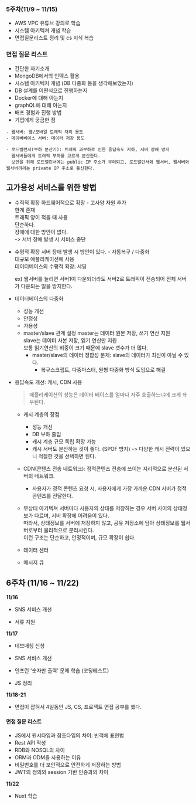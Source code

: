 ### 5주차(11/9 ~ 11/15)

- AWS VPC 유튜브 강의로 학습
- 시스템 아키텍쳐 개념 학습
- 면접질문리스트 정리 및 cs 지식 복습

### 면접 질문 리스트

- 간단한 자기소개
- MongoDB에서의 인덱스 활용
- 시스템 아키텍처 개념 (DB 다중화 등을 생각해보았는지)
- DB 설계를 어떤식으로 진행하는지
- Docker에 대해 아는지
- graphQL에 대해 아는지
- 배포 경험과 진행 방법
- 기업에게 궁금한 점

```
- 웹서버: 웹/모바일 트래픽 처리 용도
- 데이버베이스 서버: 데이터 저장 용도

- 로드밸런서(부하 분산기): 트래픽 과부하로 인한 응답속도 저하, 서버 장애 방지
  웹서버들에게 트래픽 부하를 고르게 분산한다.
  보안을 위해 로드밸런서에는 public IP 주소가 부여되고, 로드밸런서와 웹서버, 웹서버와 웹서버끼리는 private IP 주소로 통신한다.
```

## 고가용성 서비스를 위한 방법

- 수직적 확장
  하드웨어적으로 확장 - 고사양 자원 추가<br>
  한계 존재<br>
  트래픽 양이 적을 때 사용<br>
  단순하다.<br>
  장애에 대한 방안이 없다.<br>
  -> 서버 장애 발생 시 서비스 중단<br>

- 수평적 확장
  서버 장애 발생 시 방안이 있다. - 자동복구 / 다중화<br>
  대규모 애플리케이션에 사용 <br>
  데이터베이스의 수평적 확장: 샤딩<br>

  ex) 웹서버를 늘리면 서버1이 다운되더라도 서버2로 트래픽이 전송되어 전체 서버가 다운되는 일을 방지한다.

- 데이터베이스의 다중화

  - 성능 개선
  - 안정성
  - 가용성
  - master/slave 관계 설정
    master는 데이터 원본 저장, 쓰기 연산 지원<br>
    slave는 데이터 사본 저장, 읽기 연산만 지원<br>
    보통 읽기연산의 비중이 크기 때문에 slave 갯수가 더 많다.<br>
    - master/slave의 데이터 정합성 문제: slave의 데이터가 최신이 아닐 수 있다.
      - 복구스크립트, 다중마스터, 원형 다중화 방식 도입으로 해결

- 응답속도 개선: 캐시, CDN 사용

  > 애플리케이션의 성능은 데이터 베이스를 얼마나 자주 호출하느냐에 크게 좌우된다.

  - 캐시 계층의 장점

    - 성능 개선
    - DB 부하 줄임
    - 캐시 계층 규모 독립 확장 가능
    - 캐시 서버도 분산하는 것이 좋다. (SPOF 방지)
      -> 다양한 캐시 전략이 있으니 적절한 것을 선택하면 된다.

  - CDN(콘텐츠 전송 네트워크): 정적콘텐츠 전송에 쓰이는 지리적으로 분산된 서버의 네트워크.

    - 사용자가 정적 콘텐츠 요청 시, 사용자에게 가장 가까운 CDN 서버가 정적 콘텐츠를 전달한다.

  - 무상태 아키텍쳐
    서버마다 사용자의 상태를 저장하는 경우 서버 사이의 상태정보가 다르며, 서버 확장에 어려움이 있다.<br>
    따라서, 상태정보를 서버에 저장하지 않고, 공유 저장소에 담아 상태정보를 웹서버로부터 물리적으로 분리시킨다.<br>
    이런 구조는 단순하고, 안정적이며, 규모 확장이 쉽다.<br>

  - 데이터 센터
  - 메시지 큐

## 6주차 (11/16 ~ 11/22)

**11/16**

- SNS 서비스 개선

- 서류 지원

**11/17**

- 데브매칭 신청

- SNS 서비스 개선

- 인프런 '숫자만 출력' 문제 학습 (코딩테스트)

- JS 정리

**11/18-21**

- 면접이 잡혀서 4일동안 JS, CS, 프로젝트 면접 공부를 했다.

#### 면접 질문 리스트

- JS에서 원시타입과 참조타입의 차이: 빈객체 표현법
- Rest API 작성
- RDB와 NOSQL의 차이
- ORM과 ODM을 사용하는 이유
- 비밀번호를 더 보안적으로 안전하게 저장하는 방법
- JWT의 정의와 session 기반 인증과의 차이

**11/22**

- Nuxt 학습
